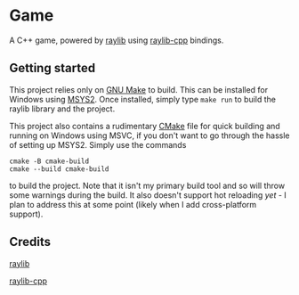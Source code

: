 # Game

A C++ game, powered by [raylib](https://www.raylib.com/) using [raylib-cpp](https://github.com/RobLoach/raylib-cpp) bindings.

## Getting started

This project relies only on [GNU Make](https://www.gnu.org/software/make/) to build.
This can be installed for Windows using [MSYS2](https://www.msys2.org/).
Once installed, simply type `make run` to build the raylib library and the project.

This project also contains a rudimentary [CMake](https://cmake.org/) file for quick building and running on Windows using MSVC, if you don't want to go through the hassle of setting up MSYS2.
Simply use the commands
```
cmake -B cmake-build
cmake --build cmake-build
```
to build the project.
Note that it isn't my primary build tool and so will throw some warnings during the build.
It also doesn't support hot reloading _yet_ - I plan to address this at some point (likely when I add cross-platform support).

## Credits

[raylib](https://github.com/raysan5/raylib)

[raylib-cpp](https://github.com/RobLoach/raylib-cpp)
